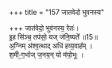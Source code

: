 +++
title = "157 जातवेदो भुवनस्य"

+++
जात॑वेदो॒ भुव॑नस्य॒ रेतः॑।  
इ॒ह सि॑ञ्च॒ तप॑सो॒ यज् ज॑नि॒ष्यते᳚ ॥15॥  
अ॒ग्निम् अ॑श्व॒त्थाद् अधि॑ हव्य॒वाह᳚म् ।   
श॒मी-॒ग॒र्भाज् ज॒नय॒न् यो म॑यो॒भूः ।